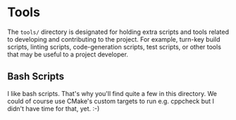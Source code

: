 # Tools
The `tools/` directory is designated for holding extra scripts and tools
related to developing and contributing to the project. For example, turn-key
build scripts, linting scripts, code-generation scripts, test scripts, or
other tools that may be useful to a project developer.

## Bash Scripts
I like bash scripts. That's why you'll find quite a few in this directory.
We could of course use CMake's custom targets to run e.g. cppcheck but
I didn't have time for that, yet. :-)
